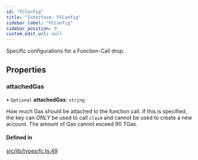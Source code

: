 ```yaml
---
id: "FCConfig"
title: "Interface: FCConfig"
sidebar_label: "FCConfig"
sidebar_position: 0
custom_edit_url: null
---
```


Specific configurations for a Function-Call drop.

## Properties

### attachedGas

• `Optional` **attachedGas**: `string`

How much Gas should be attached to the function call. If this is specified, the key can *ONLY* be used to call `claim` and cannot be used to create a new account.
The amount of Gas cannot exceed 90 TGas.

#### Defined in

[src/lib/types/fc.ts:49](https://github.com/keypom/keypom-js/blob/8c566df/src/lib/types/fc.ts#L49)
